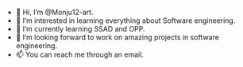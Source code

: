 - 👋 Hi, I’m @Monju12-art.
- 👀 I’m interested in learning everything about Software engineering.
- 🌱 I’m currently learning SSAD and OPP.
- 💞️ I’m looking forward to work on amazing projects in software engineering.
- 📫 You can reach me through an email.

<!---
Monju12-art/Monju12-art is a ✨ special ✨ repository because its `README.md` (this file) appears on your GitHub profile.
You can click the Preview link to take a look at your changes.
--->

